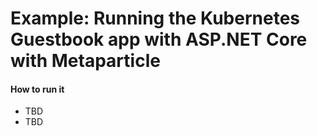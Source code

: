 # Example: Running the Kubernetes Guestbook app with ASP.NET Core with Metaparticle

 #### How to run it
 - TBD
 - TBD